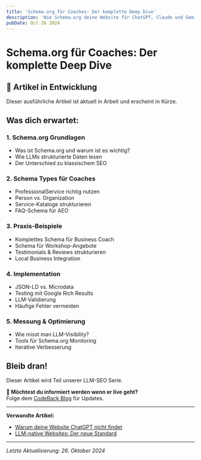 ```yaml
---
title: 'Schema.org für Coaches: Der komplette Deep Dive'
description: 'Wie Schema.org deine Website für ChatGPT, Claude und Gemini sichtbar macht.'
pubDate: Oct 26 2024
---
```


# Schema.org für Coaches: Der komplette Deep Dive

## 🚧 Artikel in Entwicklung

Dieser ausführliche Artikel ist aktuell in Arbeit und erscheint in Kürze. 

## Was dich erwartet:

### 1. Schema.org Grundlagen

* Was ist Schema.org und warum ist es wichtig?
* Wie LLMs strukturierte Daten lesen
* Der Unterschied zu klassischem SEO

### 2. Schema Types für Coaches

* ProfessionalService richtig nutzen
* Person vs. Organization
* Service-Kataloge strukturieren
* FAQ-Schema für AEO

### 3. Praxis-Beispiele

* Komplettes Schema für Business Coach
* Schema für Workshop-Angebote
* Testimonials & Reviews strukturieren
* Local Business Integration

### 4. Implementation

* JSON-LD vs. Microdata
* Testing mit Google Rich Results
* LLM-Validierung
* Häufige Fehler vermeiden

### 5. Messung & Optimierung

* Wie misst man LLM-Visibility?
* Tools für Schema.org Monitoring
* Iterative Verbesserung

## Bleib dran!

Dieser Artikel wird Teil unserer LLM-SEO Serie.

**📧 Möchtest du informiert werden wenn er live geht?**\
Folge dem [CodeBack Blog](/blog) für Updates.

***

**Verwandte Artikel:**

* [Warum deine Website ChatGPT nicht findet](/blog/warum-chatgpt-deine-website-nicht-findet)
* [LLM-native Websites: Der neue Standard](/blog)

***

*Letzte Aktualisierung: 26. Oktober 2024*
